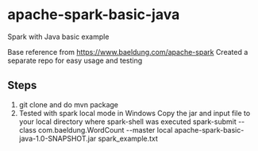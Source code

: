 # apache-spark-basic-java
Spark with Java basic example

Base reference from https://www.baeldung.com/apache-spark
Created a separate repo for easy usage and testing

## Steps
1. git clone and do mvn package
2. Tested with spark local mode in Windows
   Copy the jar and input file to your local directory where spark-shell was executed
spark-submit --class com.baeldung.WordCount --master local apache-spark-basic-java-1.0-SNAPSHOT.jar spark_example.txt
